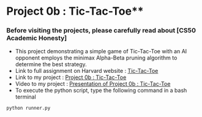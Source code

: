# Project 0b : Tic-Tac-Toe** <br/>
### Before visiting the projects, please carefully read about [CS50 Academic Honesty] 
- This project demonstrating a simple game of Tic-Tac-Toe with an AI opponent employs the minimax Alpha-Beta pruning algorithm to determine the best strategy. <br/>
- Link to full assignment on Harvard website : [Tic-Tac-Toe](https://cs50.harvard.edu/ai/2020/projects/0/tictactoe "Tic-Tac-Toe") <br/>
- Link to my project : [Project 0b : Tic-Tac-Toe](https://github.com/Lim-Calculus/Project-CS50AI/tree/main/Week%200%20:%20Search/Project%200b%20:%20Tic-Tac-Toe "Project 0b : Tic-Tac-Toe") <br/>
- Video to my project : [Presentation of Project 0b : Tic-Tac-Toe](https://www.youtube.com/watch?v=ToK0P4cTvAc "Presentation of Project 0b : Tic-Tac-Toe") <br/>
- To execute the python script, type the following command in a bash terminal <br/>

```bash
python runner.py 
```

